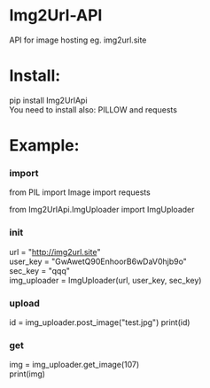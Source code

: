 # Img2Url-API

API for image hosting eg. img2url.site

# Install:
pip install Img2UrlApi  
You need to install also: PILLOW and requests   

# Example:
###  import ###
from PIL import Image
import requests

from Img2UrlApi.ImgUploader import ImgUploader

### init ###
url = "http://img2url.site"     
user_key = "GwAwetQ90EnhoorB6wDaV0hjb9o"        
sec_key = "qqq"     
img_uploader = ImgUploader(url, user_key, sec_key)      

### upload ###
id = img_uploader.post_image("test.jpg")
print(id)

### get ###
img = img_uploader.get_image(107)       
print(img)

### get all ###
imgs = img_uploader.get_images()     
print(imgs)

### remove ###
print(img_uploader.remove_image(109))

### removel all ###
print(img_uploader.remove_all())



